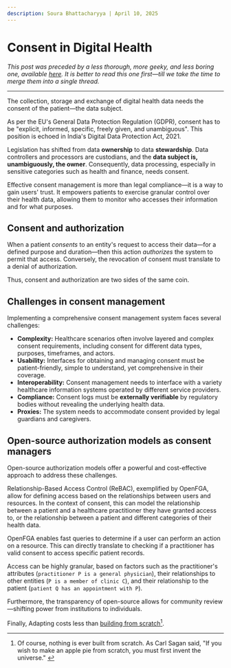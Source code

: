 ```yaml
---
description: Soura Bhattacharyya | April 10, 2025
---
```


# Consent in Digital Health

_This post was preceded by a less thorough, more geeky, and less boring one, available_ [_here_](../authorization-equals-consent.md)_. It is better to read this one first—till we take the time to merge them into a single thread._

***

The collection, storage and exchange of digital health data needs the consent of the patient—the data subject.

As per the EU's General Data Protection Regulation (GDPR), consent has to be "explicit, informed, specific, freely given, and unambiguous". This position is echoed in India's Digital Data Protection Act, 2021.

Legislation has shifted from data **ownership** to data **stewardship**. Data controllers and processors are custodians, and the **data subject is, unambiguously, the owner**. Consequently, data processing, especially in sensitive categories such as health and finance, needs consent.

Effective consent management is more than legal compliance—it is a way to gain users' trust. It empowers patients to exercise granular control over their health data, allowing them to monitor who accesses their information and for what purposes.

## Consent and authorization

When a patient _consents_ to an entity's request to access their data—for a defined purpose and duration—then this action _authorizes_ the system to permit that access. Conversely, the revocation of consent must translate to a denial of authorization.

Thus, consent and authorization are two sides of the same coin.

## Challenges in consent management

Implementing a comprehensive consent management system faces several challenges:

* **Complexity:** Healthcare scenarios often involve layered and complex consent requirements, including consent for different data types, purposes, timeframes, and actors.
* **Usability:** Interfaces for obtaining and managing consent must be patient-friendly, simple to understand, yet comprehensive in their coverage.
* **Interoperability:** Consent management needs to interface with a variety healthcare information systems operated by different service providers.
* **Compliance:** Consent logs must be **externally verifiable** by regulatory bodies without revealing the underlying health data.
* **Proxies:** The system needs to accommodate consent provided by legal guardians and caregivers.

## Open-source authorization models as consent managers

Open-source authorization models offer a powerful and cost-effective approach to address these challenges.

Relationship-Based Access Control (ReBAC), exemplified by OpenFGA, allow for defining access based on the relationships between users and resources. In the context of consent, this can model the relationship between a patient and a healthcare practitioner they have granted access to, or the relationship between a patient and different categories of their health data.&#x20;

OpenFGA enables fast queries to determine if a user can perform an action on a resource. This can directly translate to checking if a practitioner has valid consent to access specific patient records.&#x20;

Access can be highly granular, based on factors such as the practitioner's attributes (`practitioner P is a general physician`), their relationships to other entities (`P is a member of clinic C`), and their relationship to the patient (`patient Q has an appointment with P`).

Furthermore, the transparency of open-source allows for community review—shifting power from institutions to individuals.

Finally, Adapting costs less than [building from scratch](#user-content-fn-1)[^1].

[^1]: Of course, nothing is ever built from scratch. As Carl Sagan said, "If you wish to make an apple pie from scratch, you must first invent the universe."&#x20;
